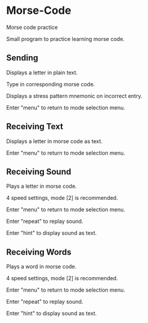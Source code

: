 # Morse-Code
Morse code practice

Small program to practice learning morse code.

## Sending
Displays a letter in plain text.

Type in corresponding morse code.

Displays a stress pattern mnemonic on incorrect entry.

Enter "menu" to return to mode selection menu.


## Receiving Text
Displays a letter in morse code as text.

Enter "menu" to return to mode selection menu.


## Receiving Sound
Plays a letter in morse code.

4 speed settings, mode [2] is recommended.

Enter "menu" to return to mode selection menu.

Enter "repeat" to replay sound.

Enter "hint" to display sound as text.


## Receiving Words
Plays a word in morse code.

4 speed settings, mode [2] is recommended.

Enter "menu" to return to mode selection menu.

Enter "repeat" to replay sound.

Enter "hint" to display sound as text.
